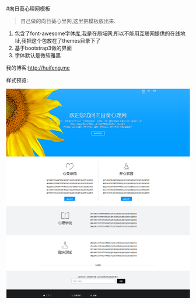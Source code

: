 #向日葵心理网模板

>自己做的向日葵心里网,这里把模板放出来. 

1. 包含了font-awesome字体库,我是在局域网,所以不能用互联网提供的在线地址,我把这个包放在了themes目录下了 
2. 基于bootstrap3做的界面 
3. 字体默认是微软雅黑

我的博客:http://huifeng.me

样式预览:

![预览](https://github.com/wedojava/xrk_app/blob/master/screenshot.png?raw=true)
